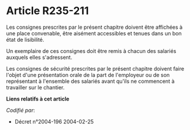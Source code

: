 # Article R235-211

Les consignes prescrites par le présent chapitre doivent être affichées à une place convenable, être aisément accessibles et
tenues dans un bon état de lisibilité.

Un exemplaire de ces consignes doit être remis à chacun des salariés auxquels elles s'adressent.

Les consignes de sécurité prescrites par le présent chapitre doivent faire l'objet d'une présentation orale de la part de
l'employeur ou de son représentant à l'ensemble des salariés avant qu'ils ne commencent à travailler sur le chantier.

**Liens relatifs à cet article**

_Codifié par_:

  - Décret n°2004-196 2004-02-25
